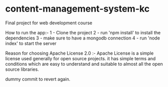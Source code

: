 # content-management-system-kc

Final project for web development course

How to run the app:-
1 - Clone the project
2 - run 'npm install' to install the dependencies
3 - make sure to have a mongodb connection
4 - run 'node index' to start the server

Reason for choosing Apache License 2.0 :-
Apache License is a simple license used generally for open source projects. it has simple terms and conditions which are easy to understand and suitable to almost all the open source libraries.


dummy commit to revert again.
